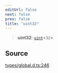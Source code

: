 ```yaml
---
editUrl: false
next: false
prev: false
title: "uint32"
---
```


> **uint32**: [`uint`](uint.md)\<`32`\>

## Source

[types/global.d.ts:246](https://github.com/algorandfoundation/tealscript/blob/18ba30a9/types/global.d.ts#L246)
